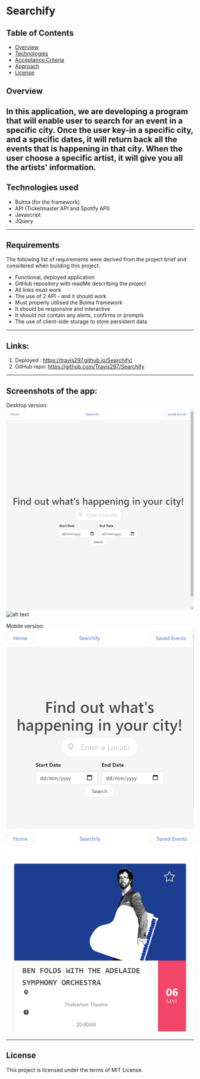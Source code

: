 # Searchify

## Table of Contents

- [Overview](#overview)
- [Technologies](#technologies-used)
- [Acceptance Criteria](#acceptance-criteria)
- [Approach](#approach)
- [License](#license)


## Overview
In this application, we are developing a program that will enable user to search for an event in a specific city.
Once the user key-in a specific city, and a specific dates, it will return back all the events that is happening in that city.
When the user choose a specific artist, it will give you all the artists' information.
---

## Technologies used
- Bulma (for the framework)
- API (Ticketmaster API and Spotify API)
- Javascript
- JQuery
---

## Requirements

The following list of requirements were derived from the project brief and considered when building this project:
- Functional, deployed application
- GitHub repository with readMe describing the project
- All links must work
- The use of 2 API - and it should work
- Must properly utilised the Bulma framework
- It should be responsive and interactive
- It should not contain any alerts, confirms or prompts
- The use of client-side storage to store persistent data
---


## Links:

1. Deployed : https://travis297.github.io/Searchify/
2. GitHub repo: https://github.com/Travis297/Searchify
---

## Screenshots of the app:
Desktop version:
![alt text](./assets/images/screenshot-1.png)
![alt text](./assets/images/screenshot-2.png)


Mobile version:
![alt text](./assets/images/screenshot-3.png)
![alt text](./assets/images/screenshot-4.png)


---
## License
This project is licensed under the terms of MIT License.
